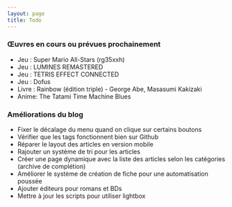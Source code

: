 ```yaml
---
layout: page
title: Todo
---
```


### Œuvres en cours ou prévues prochainement
- Jeu : Super Mario All-Stars (rg35xxh)
- Jeu : LUMINES REMASTERED
- Jeu : TETRIS EFFECT CONNECTED
- Jeu : Dofus
- Livre : Rainbow (édition triple) - George Abe, Masasumi Kakizaki 
- Anime: The Tatami Time Machine Blues

### Améliorations du blog
- Fixer le décalage du menu quand on clique sur certains boutons
- Vérifier que les tags fonctionnent bien sur Github
- Réparer le layout des articles en version mobile
- Rajouter un système de tri pour les articles
- Créer une page dynamique avec la liste des articles selon les catégories (archive de complétion)
- Améliorer le système de création de fiche pour une automatisation poussée
- Ajouter éditeurs pour romans et BDs
- Mettre à jour les scripts pour utiliser lightbox